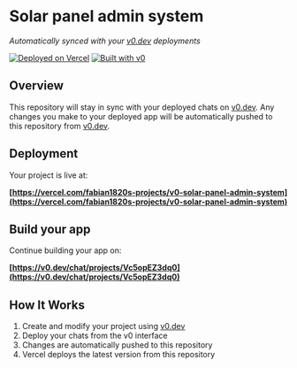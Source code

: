 # Solar panel admin system

*Automatically synced with your [v0.dev](https://v0.dev) deployments*

[![Deployed on Vercel](https://img.shields.io/badge/Deployed%20on-Vercel-black?style=for-the-badge&logo=vercel)](https://vercel.com/fabian1820s-projects/v0-solar-panel-admin-system)
[![Built with v0](https://img.shields.io/badge/Built%20with-v0.dev-black?style=for-the-badge)](https://v0.dev/chat/projects/Vc5opEZ3dq0)

## Overview

This repository will stay in sync with your deployed chats on [v0.dev](https://v0.dev).
Any changes you make to your deployed app will be automatically pushed to this repository from [v0.dev](https://v0.dev).

## Deployment

Your project is live at:

**[https://vercel.com/fabian1820s-projects/v0-solar-panel-admin-system](https://vercel.com/fabian1820s-projects/v0-solar-panel-admin-system)**

## Build your app

Continue building your app on:

**[https://v0.dev/chat/projects/Vc5opEZ3dq0](https://v0.dev/chat/projects/Vc5opEZ3dq0)**

## How It Works

1. Create and modify your project using [v0.dev](https://v0.dev)
2. Deploy your chats from the v0 interface
3. Changes are automatically pushed to this repository
4. Vercel deploys the latest version from this repository